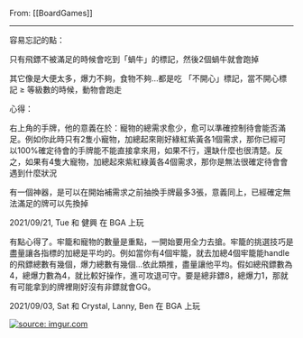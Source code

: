 From: [[BoardGames]]

---

容易忘記的點：

只有飛鏢不被滿足的時候會吃到「蝸牛」的標記，然後2個蝸牛就會跑掉

其它像是大便太多，爆力不夠，食物不夠…都是吃 「不開心」標記，當不開心標記 ≥ 等級數的時候，動物會跑走

心得：

右上角的手牌，他的意義在於：寵物的總需求愈少，愈可以準確控制待會能否滿足。例如你此時只有2隻小寵物，加總起來剛好綠紅紫黃各1個需求，那你已經可以100%確定待會的手牌能不能直接拿來用，如果不行，還缺什麼也很清楚。反之，如果有4隻大寵物，加總起來紫紅綠黃各4個需求，那你是無法很確定待會會遇到什麼狀況

有一個神器，是可以在開始補需求之前抽換手牌最多3張，意義同上，已經確定無法滿足的牌可以先換掉


2021/09/21, Tue 和 健興 在 BGA  上玩

有點心得了。牢籠和寵物的數量是重點，一開始要用全力去搶。牢籠的挑選技巧是盡量讓各指標的加總是平均的。例如當你有4個牢籠，就去加總4個牢籠能handle的飛鏢總數有幾個，爆力總數有幾個…依此類推，盡量讓他平均。假如總飛鏢數為4，總爆力數為4，就比較好操作，進可攻退可守。要是總非鏢8，總爆力1，那就有可能拿到的牌裡剛好沒有非鏢就會GG。

2021/09/03, Sat 和 Crystal, Lanny, Ben 在 BGA 上玩

<a href="https://imgur.com/xahNfw5"><img src="https://i.imgur.com/xahNfw5.jpg" title="source: imgur.com" /></a>